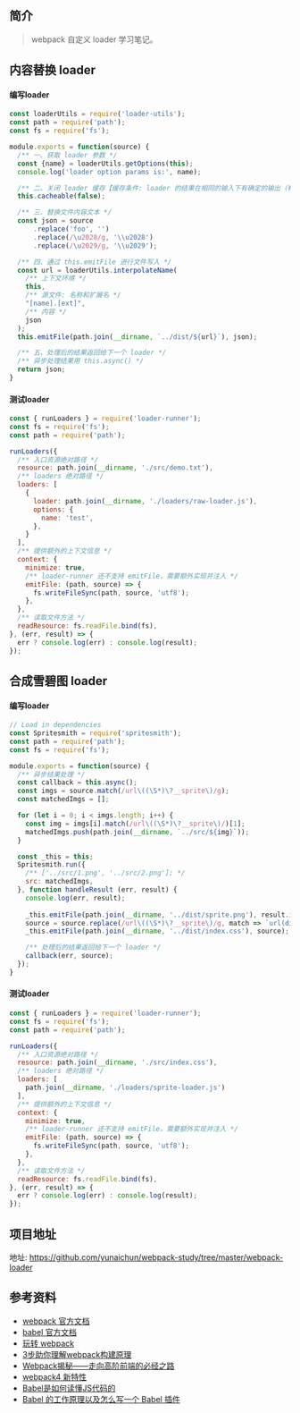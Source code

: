 ## 简介

> webpack 自定义 loader 学习笔记。

## 内容替换 loader

#### 编写loader 

```js
const loaderUtils = require('loader-utils');
const path = require('path');
const fs = require('fs');

module.exports = function(source) {
  /** 一、获取 loader 参数 */
  const {name} = loaderUtils.getOptions(this);
  console.log('loader option params is:', name);

  /** 二、关闭 loader 缓存【缓存条件: loader 的结果在相同的输入下有确定的输出（有依赖的 loader 无法使用缓存）】 */
  this.cacheable(false);

  /** 三、替换文件内容文本 */
  const json = source
      .replace('foo', '')
      .replace(/\u2028/g, '\\u2028')
      .replace(/\u2029/g, '\\u2029');

  /** 四、通过 this.emitFile 进行文件写入 */
  const url = loaderUtils.interpolateName(
    /** 上下文环境 */
    this,
    /** 源文件: 名称和扩展名 */
    "[name].[ext]",
    /** 内容 */
    json
  );
  this.emitFile(path.join(__dirname, `../dist/${url}`), json);

  /** 五、处理后的结果返回给下一个 loader */
  /** 异步处理结果用 this.async() */
  return json;
}
```

#### 测试loader

```js
const { runLoaders } = require('loader-runner');
const fs = require('fs');
const path = require('path');

runLoaders({
  /** 入口资源绝对路径 */
  resource: path.join(__dirname, './src/demo.txt'),
  /** loaders 绝对路径 */
  loaders: [
    {
      loader: path.join(__dirname, './loaders/raw-loader.js'),
      options: {
        name: 'test',
      },
    }
  ],
  /** 提供额外的上下文信息 */
  context: {
    minimize: true,
    /** loader-runner 还不支持 emitFile，需要额外实现并注入 */
    emitFile: (path, source) => {
      fs.writeFileSync(path, source, 'utf8');
    },
  },
  /** 读取文件方法 */
  readResource: fs.readFile.bind(fs),
}, (err, result) => {
  err ? console.log(err) : console.log(result);
});
```

## 合成雪碧图 loader

#### 编写loader

```js
// Load in dependencies
const Spritesmith = require('spritesmith');
const path = require('path');
const fs = require('fs');

module.exports = function(source) {
  /** 异步结果处理 */
  const callback = this.async();
  const imgs = source.match(/url\((\S*)\?__sprite\)/g);
  const matchedImgs = [];

  for (let i = 0; i < imgs.length; i++) {
    const img = imgs[i].match(/url\((\S*)\?__sprite\)/)[1];
    matchedImgs.push(path.join(__dirname, `../src/${img}`));
  }

  const _this = this;
  Spritesmith.run({
    /** ['../src/1.png', '../src/2.png']; */
    src: matchedImgs,
  }, function handleResult (err, result) {
    console.log(err, result);
    
    _this.emitFile(path.join(__dirname, '../dist/sprite.png'), result.image);
    source = source.replace(/url\((\S*)\?__sprite\)/g, match => `url(dist/sprite.png)`);
    _this.emitFile(path.join(__dirname, '../dist/index.css'), source);

    /** 处理后的结果返回给下一个 loader */
    callback(err, source);
  });
}
```

#### 测试loader

```js
const { runLoaders } = require('loader-runner');
const fs = require('fs');
const path = require('path');

runLoaders({
  /** 入口资源绝对路径 */
  resource: path.join(__dirname, './src/index.css'),
  /** loaders 绝对路径 */
  loaders: [
    path.join(__dirname, './loaders/sprite-loader.js')
  ],
  /** 提供额外的上下文信息 */
  context: {
    minimize: true,
    /** loader-runner 还不支持 emitFile，需要额外实现并注入 */
    emitFile: (path, source) => {
      fs.writeFileSync(path, source, 'utf8');
    },
  },
  /** 读取文件方法 */
  readResource: fs.readFile.bind(fs),
}, (err, result) => {
  err ? console.log(err) : console.log(result);
});
```

## 项目地址

地址: https://github.com/yunaichun/webpack-study/tree/master/webpack-loader

## 参考资料

- [webpack 官方文档](https://webpack.js.org/)
- [babel 官方文档](https://babeljs.io/)
- [玩转 webpack](https://time.geekbang.org/course/intro/100028901)
- [3步助你理解webpack构建原理](https://learn.kaikeba.com/catalog/211875)
- [Webpack揭秘——走向高阶前端的必经之路 ](https://juejin.im/post/6844903685407916039)
- [webpack4 新特性](https://lz5z.com/webpack4-new/)
- [Babel是如何读懂JS代码的](https://zhuanlan.zhihu.com/p/27289600)
- [Babel 的工作原理以及怎么写一个 Babel 插件](https://cloud.tencent.com/developer/article/1520124)
